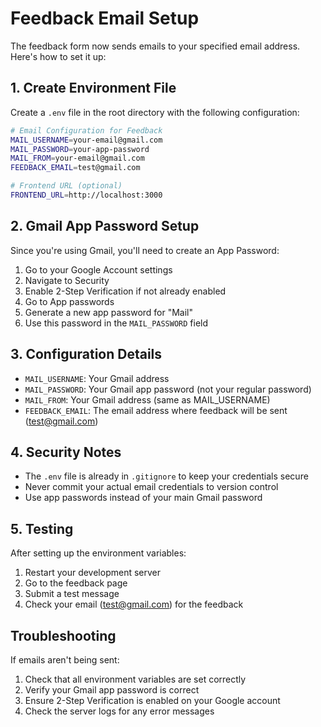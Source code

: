 # Feedback Email Setup

The feedback form now sends emails to your specified email address. Here's how to set it up:

## 1. Create Environment File

Create a `.env` file in the root directory with the following configuration:

```bash
# Email Configuration for Feedback
MAIL_USERNAME=your-email@gmail.com
MAIL_PASSWORD=your-app-password
MAIL_FROM=your-email@gmail.com
FEEDBACK_EMAIL=test@gmail.com

# Frontend URL (optional)
FRONTEND_URL=http://localhost:3000
```

## 2. Gmail App Password Setup

Since you're using Gmail, you'll need to create an App Password:

1. Go to your Google Account settings
2. Navigate to Security
3. Enable 2-Step Verification if not already enabled
4. Go to App passwords
5. Generate a new app password for "Mail"
6. Use this password in the `MAIL_PASSWORD` field

## 3. Configuration Details

- `MAIL_USERNAME`: Your Gmail address
- `MAIL_PASSWORD`: Your Gmail app password (not your regular password)
- `MAIL_FROM`: Your Gmail address (same as MAIL_USERNAME)
- `FEEDBACK_EMAIL`: The email address where feedback will be sent (test@gmail.com)

## 4. Security Notes

- The `.env` file is already in `.gitignore` to keep your credentials secure
- Never commit your actual email credentials to version control
- Use app passwords instead of your main Gmail password

## 5. Testing

After setting up the environment variables:

1. Restart your development server
2. Go to the feedback page
3. Submit a test message
4. Check your email (test@gmail.com) for the feedback

## Troubleshooting

If emails aren't being sent:

1. Check that all environment variables are set correctly
2. Verify your Gmail app password is correct
3. Ensure 2-Step Verification is enabled on your Google account
4. Check the server logs for any error messages
